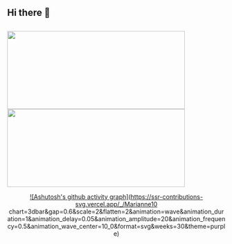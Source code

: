 ## Hi there 👋

<!--
**LovelaceDEV-mvn/LovelaceDEV-mvn** is a ✨ _special_ ✨ repository because its `README.md` (this file) appears on your GitHub profile.

Here are some ideas to get you started:

- 🔭 I’m currently working on ...
- 🌱 I’m currently learning ...
- 👯 I’m looking to collaborate on ...
- 🤔 I’m looking for help with ...
- 💬 Ask me about ...
- 📫 How to reach me: ...
- 😄 Pronouns: ...
- ⚡ Fun fact: ...
-->
##
<div style="display: flex; flex-direction:row; justify-content:flex-start; align-itens:center;">
  <a href="https://github.com/karengoncalves8">
  <img height="180em" width="410em" src="https://github-readme-stats.vercel.app/api?username=LovelaceDEV-mvn&show_icons=true&theme=aura&include_all_commits=true&count_private=true"/>
  <img height="180em" width="410em" src="https://github-readme-stats.vercel.app/api/top-langs/?username=LovelaceDEV-mvn&layout=compact&langs_count=7&theme=aura"/>
</div>

<div align="center" >
   
![Ashutosh's github activity graph](https://ssr-contributions-svg.vercel.app/_/Marianne10
chart=3dbar&gap=0.6&scale=2&flatten=2&animation=wave&animation_duration=1&animation_delay=0.05&animation_amplitude=20&animation_frequency=0.5&animation_wave_center=10_0&format=svg&weeks=30&theme=purple) 

</div>
